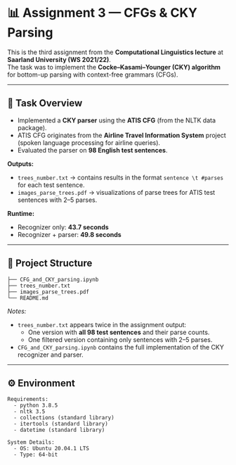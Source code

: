 # 📊 Assignment 3 — CFGs & CKY Parsing  

This is the third assignment from the **Computational Linguistics lecture** at **Saarland University (WS 2021/22)**.  
The task was to implement the **Cocke–Kasami–Younger (CKY) algorithm** for bottom-up parsing with context-free grammars (CFGs).  

---

## 🔎 Task Overview  

- Implemented a **CKY parser** using the **ATIS CFG** (from the NLTK data package).  
- ATIS CFG originates from the **Airline Travel Information System** project (spoken language processing for airline queries).  
- Evaluated the parser on **98 English test sentences**.  

**Outputs:**  
- `trees_number.txt` → contains results in the format `sentence \t #parses` for each test sentence.  
- `images_parse_trees.pdf` → visualizations of parse trees for ATIS test sentences with 2–5 parses.  

**Runtime:**  
- Recognizer only: **43.7 seconds**  
- Recognizer + parser: **49.8 seconds**  

---

## 📂 Project Structure  

```text
├── CFG_and_CKY_parsing.ipynb
├── trees_number.txt
├── images_parse_trees.pdf
└── README.md
```

*Notes:*  
- `trees_number.txt` appears twice in the assignment output:  
  - One version with **all 98 test sentences** and their parse counts.  
  - One filtered version containing only sentences with 2–5 parses.  
- `CFG_and_CKY_parsing.ipynb` contains the full implementation of the CKY recognizer and parser.  

---

## ⚙️ Environment  

```text
Requirements:
  - python 3.8.5
  - nltk 3.5
  - collections (standard library)
  - itertools (standard library)
  - datetime (standard library)

System Details:
  - OS: Ubuntu 20.04.1 LTS
  - Type: 64-bit
```
